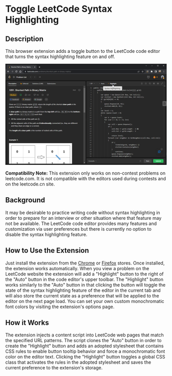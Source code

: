 # Toggle LeetCode Syntax Highlighting

## Description

This browser extension adds a toggle button to the LeetCode code editor that turns the syntax highlighting feature on and off.

![Syntax Highlighting Turned Off in Dark Mode](stores/01-dark-mode-off.png)

**Compatibility Note:** This extension only works on non-contest problems on leetcode.com. It is not compatible with the editors used during contests and on the leetcode.cn site.

## Background

It may be desirable to practice writing code without syntax highlighting in order to prepare for an interview or other situation where that feature may not be available. The LeetCode code editor provides many features and customization via user preferences but there is currently no option to disable the syntax highlighting feature.

## How to Use the Extension

Just install the extension from the [Chrome](https://chrome.google.com/webstore/detail/toggle-leetcode-syntax-hi/ikcblehlkigjhjookmolcdhehlamnbmp) or [Firefox](https://addons.mozilla.org/en-US/firefox/addon/leetcode-syntax-highlighting/) stores. Once installed, the extension works automatically. When you view a problem on the LeetCode website the extension will add a "Highlight" button to the right of the "Auto" button in the code editor's upper toolbar. The "Highlight" button works similarly to the "Auto" button in that clicking the button will toggle the state of the syntax highlighting feature of the editor in the current tab and will also store the current state as a preference that will be applied to the editor on the next page load. You can set your own custom monochromatic font colors by visiting the extension's options page.

## How it Works

The extension injects a content script into LeetCode web pages that match the specified URL patterns. The script clones the "Auto" button in order to create the "Highlight" button and adds an adopted stylesheet that contains CSS rules to enable button tooltip behavior and force a monochromatic font color on the editor text. Clicking the "Highlight" button toggles a global CSS class that activates the rules in the adopted stylesheet and saves the current preference to the extension's storage.
